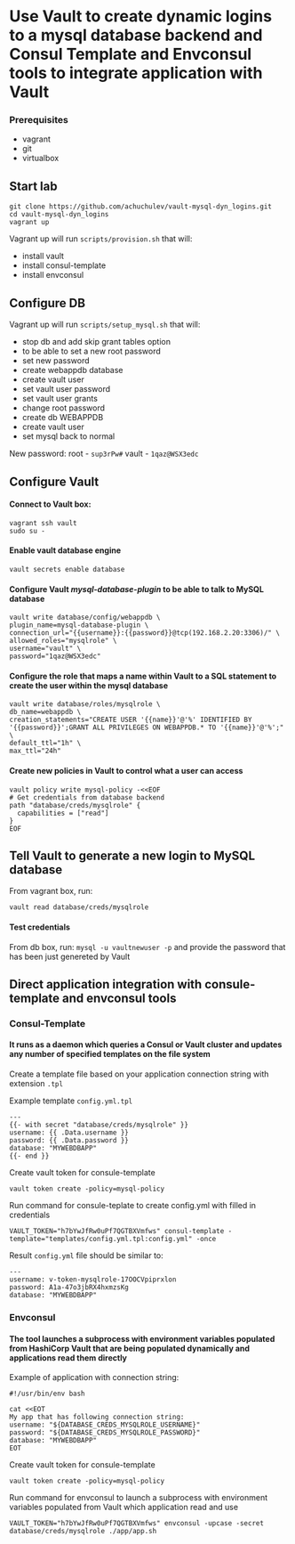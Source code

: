 # Use Vault to create dynamic logins to a mysql database backend and Consul Template and Envconsul tools to integrate  application with Vault 

### Prerequisites

* vagrant
* git
* virtualbox

## Start lab

```
git clone https://github.com/achuchulev/vault-mysql-dyn_logins.git
cd vault-mysql-dyn_logins
vagrant up
```

Vagrant up will run `scripts/provision.sh` that will:

- install vault
- install consul-template
- install envconsul

## Configure DB

Vagrant up will run `scripts/setup_mysql.sh` that will:

- stop db and add skip grant tables option
- to be able to set a new root password
- set new password
- create webappdb database
- create vault user
- set vault user password
- set vault user grants
- change root password
- create db WEBAPPDB
- create vault user
- set mysql back to normal


New password:
root - `sup3rPw#`
vault - `1qaz@WSX3edc`


## Configure Vault

#### Connect to Vault box: 

```
vagrant ssh vault
sudo su -
```

#### Enable vault database engine

`vault secrets enable database`

#### Configure Vault *mysql-database-plugin* to be able to talk to MySQL database

```
vault write database/config/webappdb \
plugin_name=mysql-database-plugin \
connection_url="{{username}}:{{password}}@tcp(192.168.2.20:3306)/" \
allowed_roles="mysqlrole" \
username="vault" \
password="1qaz@WSX3edc"
```

#### Configure the role that maps a name within Vault to a SQL statement to create the user within the mysql database

```
vault write database/roles/mysqlrole \
db_name=webappdb \
creation_statements="CREATE USER '{{name}}'@'%' IDENTIFIED BY '{{password}}';GRANT ALL PRIVILEGES ON WEBAPPDB.* TO '{{name}}'@'%';" \
default_ttl="1h" \
max_ttl="24h"
```

#### Create new policies in Vault to control what a user can access

```
vault policy write mysql-policy -<<EOF
# Get credentials from database backend
path "database/creds/mysqlrole" {
  capabilities = ["read"]
}
EOF
```

## Tell Vault to generate a new login to MySQL database

From vagrant box, run:

`vault read database/creds/mysqlrole`

#### Test credentials

From db box, run: `mysql -u vaultnewuser -p` and provide the password that has been just genereted by Vault



## Direct application integration with consule-template and envconsul tools

### Consul-Template

#### It runs as a daemon which queries a Consul or Vault cluster and updates any number of specified templates on the file system

Create a template file based on your application connection string with extension `.tpl`

Example template `config.yml.tpl`

```
---
{{- with secret "database/creds/mysqlrole" }}
username: {{ .Data.username }}
password: {{ .Data.password }}
database: "MYWEBDBAPP"
{{- end }}
```

Create vault token for consule-template

```
vault token create -policy=mysql-policy
```

Run command for consule-teplate to create config.yml with filled in credentials

```
VAULT_TOKEN="h7bYwJfRw0uPf7QGTBXVmfws" consul-template -template="templates/config.yml.tpl:config.yml" -once
```

Result `config.yml` file should be similar to:

```
---
username: v-token-mysqlrole-17OOCVpiprxlon
password: A1a-47o3jbRX4hxmzsKg
database: "MYWEBDBAPP"
```

### Envconsul

#### The tool launches a subprocess with environment variables populated from HashiCorp Vault that are being populated dynamically and applications read them directly

Example of application with connection string:

```
#!/usr/bin/env bash

cat <<EOT
My app that has following connection string:
username: "${DATABASE_CREDS_MYSQLROLE_USERNAME}"
password: "${DATABASE_CREDS_MYSQLROLE_PASSWORD}"
database: "MYWEBDBAPP"
EOT
```

Create vault token for consule-template

```
vault token create -policy=mysql-policy
```

Run command for envconsul to launch a subprocess with environment variables populated from Vault which application read and use

```
VAULT_TOKEN="h7bYwJfRw0uPf7QGTBXVmfws" envconsul -upcase -secret database/creds/mysqlrole ./app/app.sh
```
